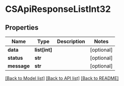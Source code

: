 # CSApiResponseListInt32

## Properties
Name | Type | Description | Notes
------------ | ------------- | ------------- | -------------
**data** | **list[int]** |  | [optional] 
**status** | **str** |  | [optional] 
**message** | **str** |  | [optional] 

[[Back to Model list]](../README.md#documentation-for-models) [[Back to API list]](../README.md#documentation-for-api-endpoints) [[Back to README]](../README.md)


